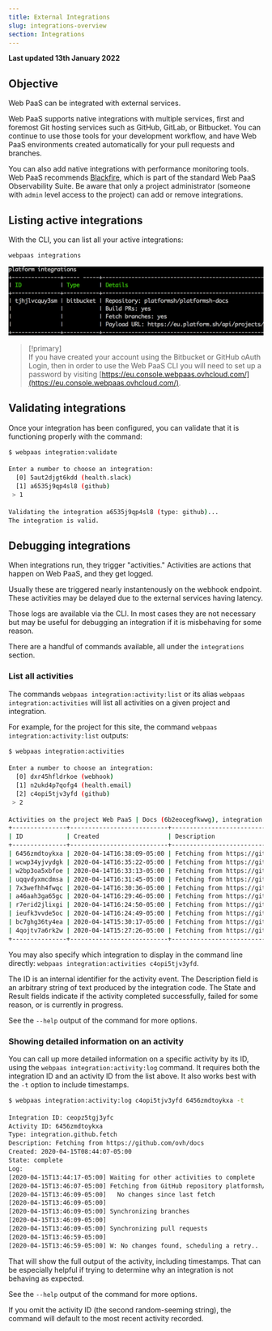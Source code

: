 ```yaml
---
title: External Integrations
slug: integrations-overview
section: Integrations
---
```


**Last updated 13th January 2022**


## Objective  

Web PaaS can be integrated with external services.

Web PaaS supports native integrations with multiple services, first and foremost Git hosting services such as GitHub, GitLab, or Bitbucket.  You can continue to use those tools for your development workflow, and have Web PaaS environments created automatically for your pull requests and branches.

You can also add native integrations with performance monitoring tools. Web PaaS recommends [Blackfire](../integrations-observability/blackfire), which is part of the standard Web PaaS Observability Suite.
Be aware that only a project administrator (someone with `admin` level access to the project) can add or remove integrations. 

## Listing active integrations

With the CLI, you can list all your active integrations:

```bash
webpaas integrations
```

![Cli Integrations](images/cli-integrations.png "0.5")

> [!primary]  
> If you have created your account using the Bitbucket or GitHub oAuth Login, then in order to use the Web PaaS CLI you will need to set up a password by visiting [https://eu.console.webpaas.ovhcloud.com/](https://eu.console.webpaas.ovhcloud.com/).
> 

## Validating integrations

Once your integration has been configured, you can validate that it is functioning properly with the command:

```bash
$ webpaas integration:validate

Enter a number to choose an integration:
  [0] 5aut2djgt6kdd (health.slack)
  [1] a6535j9qp4sl8 (github)
 > 1

Validating the integration a6535j9qp4sl8 (type: github)...
The integration is valid.
```

## Debugging integrations

When integrations run, they trigger "activities."  Activities are actions that happen on Web PaaS, and they get logged.

Usually these are triggered nearly instantenously on the webhook endpoint. These activities may be delayed due to the external services having latency.

Those logs are available via the CLI.  In most cases they are not necessary but may be useful for debugging an integration if it is misbehaving for some reason.

There are a handful of commands available, all under the `integrations` section.

### List all activities

The commands `webpaas integration:activity:list` or its alias `webpaas integration:activities` will list all activities on a given project and integration.

For example, for the project for this site, the command `webpaas integration:activity:list` outputs:

```bash
$ webpaas integration:activities

Enter a number to choose an integration:
  [0] dxr45hfldrkoe (webhook)
  [1] n2ukd4p7qofg4 (health.email)
  [2] c4opi5tjv3yfd (github)
 > 2

Activities on the project Web PaaS | Docs (6b2eocegfkwwg), integration c4opi5tjv3yfd (github):
+---------------+---------------------------+-------------------------------------------------------------+----------+---------+
| ID            | Created                   | Description                                                 | State    | Result  |
+---------------+---------------------------+-------------------------------------------------------------+----------+---------+
| 6456zmdtoykxa | 2020-04-14T16:38:09-05:00 | Fetching from https://github.com/ovh/docs | complete | success |
| wcwp34yjvydgk | 2020-04-14T16:35:22-05:00 | Fetching from https://github.com/ovh/docs | complete | success |
| w2bp3oa5xbfoe | 2020-04-14T16:33:13-05:00 | Fetching from https://github.com/ovh/docs | complete | success |
| uqqvdyxmcdmsa | 2020-04-14T16:31:45-05:00 | Fetching from https://github.com/ovh/docs | complete | success |
| 7x3wefhh4fwqc | 2020-04-14T16:30:36-05:00 | Fetching from https://github.com/ovh/docs | complete | success |
| a46aah3ga65gc | 2020-04-14T16:29:46-05:00 | Fetching from https://github.com/ovh/docs | complete | success |
| r7erid2jlixgi | 2020-04-14T16:24:50-05:00 | Fetching from https://github.com/ovh/docs | complete | success |
| ieufk3vvde5oc | 2020-04-14T16:24:49-05:00 | Fetching from https://github.com/ovh/docs | complete | success |
| bc7ghg36ty4ea | 2020-04-14T15:30:17-05:00 | Fetching from https://github.com/ovh/docs | complete | success |
| 4qojtv7a6rk2w | 2020-04-14T15:27:26-05:00 | Fetching from https://github.com/ovh/docs | complete | success |
+---------------+---------------------------+-------------------------------------------------------------+----------+---------+
```

You may also specify which integration to display in the command line directly: `webpaas integration:activities c4opi5tjv3yfd`.

The ID is an internal identifier for the activity event.  The Description field is an arbitrary string of text produced by the integration code.  The State and Result fields indicate if the activity completed successfully, failed for some reason, or is currently in progress.

See the `--help` output of the command for more options.

### Showing detailed information on an activity

You can call up more detailed information on a specific activity by its ID, using the `webpaas integration:activity:log` command.  It requires both the integration ID and an activity ID from the list above.  It also works best with the `-t` option to include timestamps.

```bash
$ webpaas integration:activity:log c4opi5tjv3yfd 6456zmdtoykxa -t

Integration ID: ceopz5tgj3yfc
Activity ID: 6456zmdtoykxa
Type: integration.github.fetch
Description: Fetching from https://github.com/ovh/docs
Created: 2020-04-15T08:44:07-05:00
State: complete
Log:
[2020-04-15T13:44:17-05:00] Waiting for other activities to complete
[2020-04-15T13:46:07-05:00] Fetching from GitHub repository platformsh/platformsh-docs
[2020-04-15T13:46:09-05:00]   No changes since last fetch
[2020-04-15T13:46:09-05:00]
[2020-04-15T13:46:09-05:00] Synchronizing branches
[2020-04-15T13:46:09-05:00]
[2020-04-15T13:46:09-05:00] Synchronizing pull requests
[2020-04-15T13:46:59-05:00]
[2020-04-15T13:46:59-05:00] W: No changes found, scheduling a retry..
```

That will show the full output of the activity, including timestamps.  That can be especially helpful if trying to determine why an integration is not behaving as expected.

See the `--help` output of the command for more options.

If you omit the activity ID (the second random-seeming string), the command will default to the most recent activity recorded.
